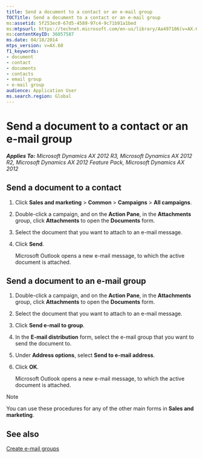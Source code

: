 ```yaml
---
title: Send a document to a contact or an e-mail group
TOCTitle: Send a document to a contact or an e-mail group
ms:assetid: 5f253ec0-67d5-4589-97c4-9c71b91a1bed
ms:mtpsurl: https://technet.microsoft.com/en-us/library/Aa497186(v=AX.60)
ms:contentKeyID: 36057587
ms.date: 04/18/2014
mtps_version: v=AX.60
f1_keywords:
- document
- contact
- documents
- contacts
- email group
- e-mail group
audience: Application User
ms.search.region: Global
---
```


# Send a document to a contact or an e-mail group 


_**Applies To:** Microsoft Dynamics AX 2012 R3, Microsoft Dynamics AX 2012 R2, Microsoft Dynamics AX 2012 Feature Pack, Microsoft Dynamics AX 2012_

## Send a document to a contact

1.  Click **Sales and marketing** \> **Common** \> **Campaigns** \> **All campaigns**.

2.  Double-click a campaign, and on the **Action Pane**, in the **Attachments** group, click **Attachments** to open the **Documents** form.

3.  Select the document that you want to attach to an e-mail message.

4.  Click **Send**.
    
    Microsoft Outlook opens a new e-mail message, to which the active document is attached.

## Send a document to an e-mail group

1.  Double-click a campaign, and on the **Action Pane**, in the **Attachments** group, click **Attachments** to open the **Documents** form.

2.  Select the document that you want to attach to an e-mail message.

3.  Click **Send e-mail to group**.

4.  In the **E-mail distribution** form, select the e-mail group that you want to send the document to.

5.  Under **Address options**, select **Send to e-mail address**.

6.  Click **OK**.
    
    Microsoft Outlook opens a new e-mail message, to which the active document is attached.


> [!NOTE]
> <P>You can use these procedures for any of the other main forms in <STRONG>Sales and marketing</STRONG>.</P>



## See also

[Create e-mail groups](create-e-mail-groups.md)

  


